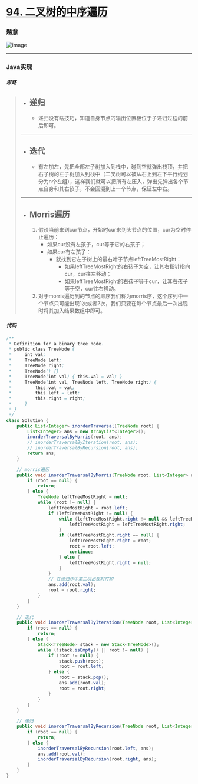 # [94. 二叉树的中序遍历](https://leetcode.cn/problems/binary-tree-inorder-traversal/)

### 题意

![image](https://user-images.githubusercontent.com/75558694/179434708-863d014d-1917-4450-976a-6aeb0190669c.png)

---

### Java实现

#### *思路*

> - **递归**
>   ---
>   - 递归没有啥技巧，知道自身节点的输出位置相位于子递归过程的前后即可。
>   
> ---
> 
> - **迭代**
>   ---
>   - 有左加左，先把全部左子树加入到栈中，碰到空就弹出栈顶，并把右子树的左子树加入到栈中（二叉树可以被从右上到左下平行线划分为n个左组），这样我们就可以把所有左压入，弹出先弹出各个节点自身和其右孩子，不会回溯到上一个节点，保证左中右。
>   
> ---
> 
> - **Morris遍历**
>   ---
>   1. 假设当前来到cur节点，开始时cur来到头节点的位置，cur为空时停止遍历：
>      - 如果cur没有左孩子，cur等于它的右孩子；
>      - 如果cur有左孩子：
>        - 就找到它左子树上的最右叶子节点leftTreeMostRight：
>          - 如果leftTreeMostRight的右孩子为空，让其右指针指向cur，cur往左移动；
>          - 如果leftTreeMostRight的右孩子等于cur，让其右孩子等于空，cur往右移动。
>   2. 对于morris遍历到的节点的顺序我们称为morris序，这个序列中一个节点只可能出现1次或者2次，我们只要在每个节点最后一次出现时将其加入结果数组中即可。

#### *代码*

```java
/**
 * Definition for a binary tree node.
 * public class TreeNode {
 *     int val;
 *     TreeNode left;
 *     TreeNode right;
 *     TreeNode() {}
 *     TreeNode(int val) { this.val = val; }
 *     TreeNode(int val, TreeNode left, TreeNode right) {
 *         this.val = val;
 *         this.left = left;
 *         this.right = right;
 *     }
 * }
 */
class Solution {
    public List<Integer> inorderTraversal(TreeNode root) {
        List<Integer> ans = new ArrayList<Integer>();
        inorderTraversalByMorris(root, ans);
        // inorderTraversalByIteration(root, ans);
        // inorderTraversalByRecursion(root, ans);
        return ans;
    }

    // morris遍历
    public void inorderTraversalByMorris(TreeNode root, List<Integer> ans) {
        if (root == null) {
            return;
        } else {
            TreeNode leftTreeMostRight = null;
            while (root != null) {
                leftTreeMostRight = root.left;
                if (leftTreeMostRight != null) {
                    while (leftTreeMostRight.right != null && leftTreeMostRight.right != root) {
                        leftTreeMostRight = leftTreeMostRight.right;
                    }
                    if (leftTreeMostRight.right == null) {
                        leftTreeMostRight.right = root;
                        root = root.left;
                        continue;
                    } else {
                        leftTreeMostRight.right = null;
                    }
                }
                // 在递归序中第二次出现时打印
                ans.add(root.val);
                root = root.right;
            }
        }
    }

    // 迭代
    public void inorderTraversalByIteration(TreeNode root, List<Integer> ans) {
        if (root == null) {
            return;
        } else {
            Stack<TreeNode> stack = new Stack<TreeNode>();
            while (!stack.isEmpty() || root != null) {
                if (root != null) {
                    stack.push(root);
                    root = root.left;
                } else {
                    root = stack.pop();
                    ans.add(root.val);
                    root = root.right;
                }
            }
        }
    } 

    // 递归
    public void inorderTraversalByRecursion(TreeNode root, List<Integer> ans) {
        if (root == null) {
            return;
        } else {
            inorderTraversalByRecursion(root.left, ans);
            ans.add(root.val);
            inorderTraversalByRecursion(root.right, ans);
        }
    }
}
```
